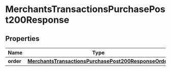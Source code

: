 
# MerchantsTransactionsPurchasePost200Response

## Properties
Name | Type | Description | Notes
------------ | ------------- | ------------- | -------------
**order** | [**MerchantsTransactionsPurchasePost200ResponseOrder**](MerchantsTransactionsPurchasePost200ResponseOrder.md) |  |  [optional]




